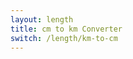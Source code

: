 ```yaml
---
layout: length
title: cm to km Converter
switch: /length/km-to-cm
---
```


<script>
  selectInput[3].selected = true
  selectOutput[8].selected = true
</script>